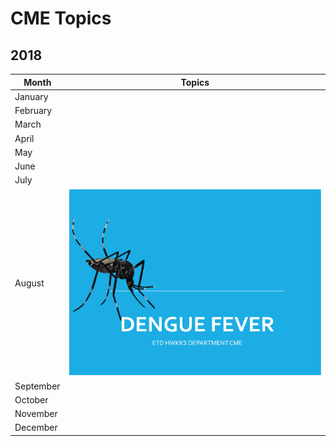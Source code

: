 # CME Topics

## 2018
Month|Topics
-----|-----
January|
February|
March|
April|
May|
June|
July|
August|[![Dengue Fever](DFTN.PNG)](https://drive.google.com/file/d/1Vx4Sep6tFgQ9H_5gjXMPsLkmMECdN962/view?usp=sharing)
September|
October|
November|
December|
